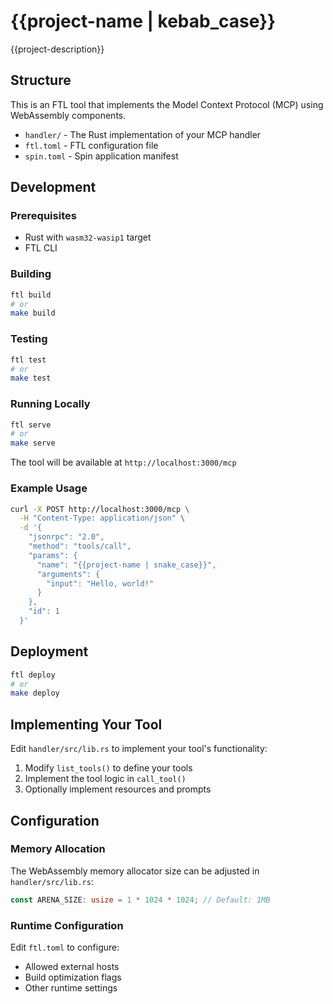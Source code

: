 # {{project-name | kebab_case}}

{{project-description}}

## Structure

This is an FTL tool that implements the Model Context Protocol (MCP) using WebAssembly components.

- `handler/` - The Rust implementation of your MCP handler
- `ftl.toml` - FTL configuration file
- `spin.toml` - Spin application manifest

## Development

### Prerequisites

- Rust with `wasm32-wasip1` target
- FTL CLI

### Building

```bash
ftl build
# or
make build
```

### Testing

```bash
ftl test
# or
make test
```

### Running Locally

```bash
ftl serve
# or
make serve
```

The tool will be available at `http://localhost:3000/mcp`

### Example Usage

```bash
curl -X POST http://localhost:3000/mcp \
  -H "Content-Type: application/json" \
  -d '{
    "jsonrpc": "2.0",
    "method": "tools/call",
    "params": {
      "name": "{{project-name | snake_case}}",
      "arguments": {
        "input": "Hello, world!"
      }
    },
    "id": 1
  }'
```

## Deployment

```bash
ftl deploy
# or
make deploy
```

## Implementing Your Tool

Edit `handler/src/lib.rs` to implement your tool's functionality:

1. Modify `list_tools()` to define your tools
2. Implement the tool logic in `call_tool()`
3. Optionally implement resources and prompts

## Configuration

### Memory Allocation

The WebAssembly memory allocator size can be adjusted in `handler/src/lib.rs`:

```rust
const ARENA_SIZE: usize = 1 * 1024 * 1024; // Default: 1MB
```

### Runtime Configuration

Edit `ftl.toml` to configure:
- Allowed external hosts
- Build optimization flags
- Other runtime settings